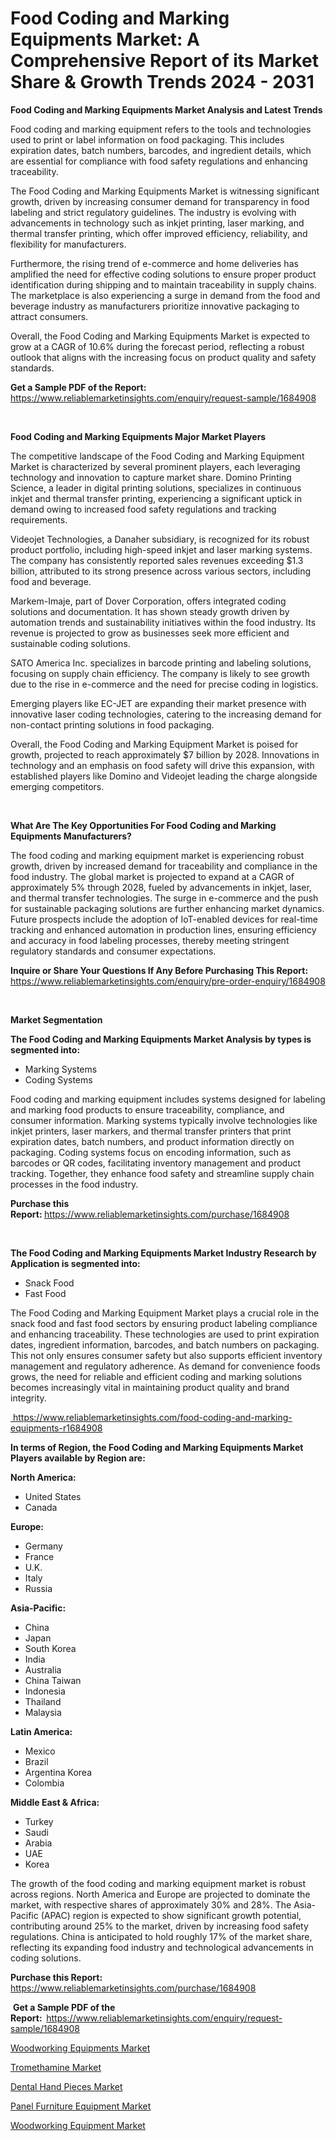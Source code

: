 <p><h1>Food Coding and Marking Equipments Market: A Comprehensive Report of its Market Share & Growth Trends 2024 - 2031</h1></p><p><strong>Food Coding and Marking Equipments Market Analysis and Latest Trends</strong></p>
<p><p>Food coding and marking equipment refers to the tools and technologies used to print or label information on food packaging. This includes expiration dates, batch numbers, barcodes, and ingredient details, which are essential for compliance with food safety regulations and enhancing traceability. </p><p>The Food Coding and Marking Equipments Market is witnessing significant growth, driven by increasing consumer demand for transparency in food labeling and strict regulatory guidelines. The industry is evolving with advancements in technology such as inkjet printing, laser marking, and thermal transfer printing, which offer improved efficiency, reliability, and flexibility for manufacturers. </p><p>Furthermore, the rising trend of e-commerce and home deliveries has amplified the need for effective coding solutions to ensure proper product identification during shipping and to maintain traceability in supply chains. The marketplace is also experiencing a surge in demand from the food and beverage industry as manufacturers prioritize innovative packaging to attract consumers. </p><p>Overall, the Food Coding and Marking Equipments Market is expected to grow at a CAGR of 10.6% during the forecast period, reflecting a robust outlook that aligns with the increasing focus on product quality and safety standards.</p></p>
<p><strong>Get a Sample PDF of the Report:&nbsp;</strong> <a href="https://www.reliablemarketinsights.com/enquiry/request-sample/1684908?utm_campaign=1264&utm_medium=2&utm_source=Github&utm_content=ia&utm_term=16102024&utm_id=food-coding-and-marking-equipments">https://www.reliablemarketinsights.com/enquiry/request-sample/1684908</a></p>
<p>&nbsp;</p>
<p><strong>Food Coding and Marking Equipments Major Market Players</strong></p>
<p><p>The competitive landscape of the Food Coding and Marking Equipment Market is characterized by several prominent players, each leveraging technology and innovation to capture market share. Domino Printing Science, a leader in digital printing solutions, specializes in continuous inkjet and thermal transfer printing, experiencing a significant uptick in demand owing to increased food safety regulations and tracking requirements. </p><p>Videojet Technologies, a Danaher subsidiary, is recognized for its robust product portfolio, including high-speed inkjet and laser marking systems. The company has consistently reported sales revenues exceeding $1.3 billion, attributed to its strong presence across various sectors, including food and beverage.</p><p>Markem-Imaje, part of Dover Corporation, offers integrated coding solutions and documentation. It has shown steady growth driven by automation trends and sustainability initiatives within the food industry. Its revenue is projected to grow as businesses seek more efficient and sustainable coding solutions.</p><p>SATO America Inc. specializes in barcode printing and labeling solutions, focusing on supply chain efficiency. The company is likely to see growth due to the rise in e-commerce and the need for precise coding in logistics.</p><p>Emerging players like EC-JET are expanding their market presence with innovative laser coding technologies, catering to the increasing demand for non-contact printing solutions in food packaging.</p><p>Overall, the Food Coding and Marking Equipment Market is poised for growth, projected to reach approximately $7 billion by 2028. Innovations in technology and an emphasis on food safety will drive this expansion, with established players like Domino and Videojet leading the charge alongside emerging competitors.</p></p>
<p>&nbsp;</p>
<p><strong>What Are The Key Opportunities For Food Coding and Marking Equipments Manufacturers?</strong></p>
<p><p>The food coding and marking equipment market is experiencing robust growth, driven by increased demand for traceability and compliance in the food industry. The global market is projected to expand at a CAGR of approximately 5% through 2028, fueled by advancements in inkjet, laser, and thermal transfer technologies. The surge in e-commerce and the push for sustainable packaging solutions are further enhancing market dynamics. Future prospects include the adoption of IoT-enabled devices for real-time tracking and enhanced automation in production lines, ensuring efficiency and accuracy in food labeling processes, thereby meeting stringent regulatory standards and consumer expectations.</p></p>
<p><strong>Inquire or Share Your Questions If Any Before Purchasing This Report:</strong> <a href="https://www.reliablemarketinsights.com/enquiry/pre-order-enquiry/1684908?utm_campaign=1264&utm_medium=2&utm_source=Github&utm_content=ia&utm_term=16102024&utm_id=food-coding-and-marking-equipments">https://www.reliablemarketinsights.com/enquiry/pre-order-enquiry/1684908</a></p>
<p>&nbsp;</p>
<p><strong>Market Segmentation</strong></p>
<p><strong>The Food Coding and Marking Equipments Market Analysis by types is segmented into:</strong></p>
<p><ul><li>Marking Systems</li><li>Coding Systems</li></ul></p>
<p><p>Food coding and marking equipment includes systems designed for labeling and marking food products to ensure traceability, compliance, and consumer information. Marking systems typically involve technologies like inkjet printers, laser markers, and thermal transfer printers that print expiration dates, batch numbers, and product information directly on packaging. Coding systems focus on encoding information, such as barcodes or QR codes, facilitating inventory management and product tracking. Together, they enhance food safety and streamline supply chain processes in the food industry.</p></p>
<p><strong>Purchase this Report:&nbsp;</strong><a href="https://www.reliablemarketinsights.com/purchase/1684908?utm_campaign=1264&utm_medium=2&utm_source=Github&utm_content=ia&utm_term=16102024&utm_id=food-coding-and-marking-equipments">https://www.reliablemarketinsights.com/purchase/1684908</a></p>
<p>&nbsp;</p>
<p><strong>The Food Coding and Marking Equipments Market Industry Research by Application is segmented into:</strong></p>
<p><ul><li>Snack Food</li><li>Fast Food</li></ul></p>
<p><p>The Food Coding and Marking Equipment Market plays a crucial role in the snack food and fast food sectors by ensuring product labeling compliance and enhancing traceability. These technologies are used to print expiration dates, ingredient information, barcodes, and batch numbers on packaging. This not only ensures consumer safety but also supports efficient inventory management and regulatory adherence. As demand for convenience foods grows, the need for reliable and efficient coding and marking solutions becomes increasingly vital in maintaining product quality and brand integrity.</p></p>
<p><a href="https://www.reliablemarketinsights.com/food-coding-and-marking-equipments-r1684908?utm_campaign=1264&utm_medium=2&utm_source=Github&utm_content=ia&utm_term=16102024&utm_id=food-coding-and-marking-equipments">&nbsp;https://www.reliablemarketinsights.com/food-coding-and-marking-equipments-r1684908</a></p>
<p><strong>In terms of Region, the Food Coding and Marking Equipments Market Players available by Region are:</strong></p>
<p>
    <p> <strong> North America: </strong>
        <ul>
            <li>United States</li>
            <li>Canada</li>
        </ul>
        </p> 
    <p> <strong> Europe: </strong>
        <ul>
            <li>Germany</li>
            <li>France</li>
            <li>U.K.</li>
            <li>Italy</li>
            <li>Russia</li>
        </ul>
        </p> 
    <p> <strong> Asia-Pacific: </strong>
        <ul>
            <li>China</li>
            <li>Japan</li>
            <li>South Korea</li>
            <li>India</li>
            <li>Australia</li>
            <li>China Taiwan</li>
            <li>Indonesia</li>
            <li>Thailand</li>
            <li>Malaysia</li>
        </ul>
        </p> 
    <p> <strong> Latin America: </strong>
        <ul>
            <li>Mexico</li>
            <li>Brazil</li>
            <li>Argentina Korea</li>
            <li>Colombia</li>
        </ul>
        </p> 
    <p> <strong> Middle East & Africa: </strong>
        <ul>
            <li>Turkey</li>
            <li>Saudi</li>
            <li>Arabia</li>
            <li>UAE</li>
            <li>Korea</li>
        </ul>
    </p>
    </p>
<p><p>The growth of the food coding and marking equipment market is robust across regions. North America and Europe are projected to dominate the market, with respective shares of approximately 30% and 28%. The Asia-Pacific (APAC) region is expected to show significant growth potential, contributing around 25% to the market, driven by increasing food safety regulations. China is anticipated to hold roughly 17% of the market share, reflecting its expanding food industry and technological advancements in coding solutions.</p></p>
<p><strong>Purchase this Report: </strong><a href="https://www.reliablemarketinsights.com/purchase/1684908?utm_campaign=1264&utm_medium=2&utm_source=Github&utm_content=ia&utm_term=16102024&utm_id=food-coding-and-marking-equipments">https://www.reliablemarketinsights.com/purchase/1684908</a></p>
<p>&nbsp;<strong>Get a Sample PDF of the Report:&nbsp;&nbsp;</strong><a href="https://www.reliablemarketinsights.com/enquiry/request-sample/1684908?utm_campaign=1264&utm_medium=2&utm_source=Github&utm_content=ia&utm_term=16102024&utm_id=food-coding-and-marking-equipments">https://www.reliablemarketinsights.com/enquiry/request-sample/1684908</a></p>
<p><strong></strong></p>
<p><p><a href="https://www.linkedin.com/pulse/in-depth-analysis-global-woodworking-equipments-market-scope-dzyfe?trk=public_post_embed_feed-article-content&utm_campaign=1264&utm_medium=2&utm_source=Github&utm_content=ia&utm_term=16102024&utm_id=food-coding-and-marking-equipments">Woodworking Equipments Market</a></p><p><a href="https://www.linkedin.com/pulse/tromethamine-market-overview-forecast-2024-2031-detailed-p4ope?trk=public_post_embed_feed-article-content&utm_campaign=1264&utm_medium=2&utm_source=Github&utm_content=ia&utm_term=16102024&utm_id=food-coding-and-marking-equipments">Tromethamine Market</a></p><p><a href="https://www.linkedin.com/pulse/future-innovation-global-dental-hand-pieces-market-growth-cjmse?trk=public_post_embed_feed-article-content&utm_campaign=1264&utm_medium=2&utm_source=Github&utm_content=ia&utm_term=16102024&utm_id=food-coding-and-marking-equipments">Dental Hand Pieces Market</a></p><p><a href="https://www.linkedin.com/pulse/global-panel-furniture-equipment-market-trends-analysis-future-x1t2e?trk=public_post_embed_feed-article-content&utm_campaign=1264&utm_medium=2&utm_source=Github&utm_content=ia&utm_term=16102024&utm_id=food-coding-and-marking-equipments">Panel Furniture Equipment Market</a></p><p><a href="https://www.linkedin.com/pulse/woodworking-equipment-mosaic-piecing-together-global-market-ror8e?trk=public_post_embed_feed-article-content&utm_campaign=1264&utm_medium=2&utm_source=Github&utm_content=ia&utm_term=16102024&utm_id=food-coding-and-marking-equipments">Woodworking Equipment Market</a></p></p>